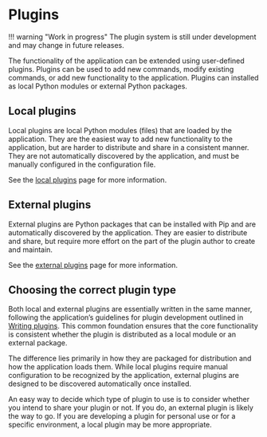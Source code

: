 # Plugins

!!! warning "Work in progress"
    The plugin system is still under development and may change in future releases.

The functionality of the application can be extended using user-defined plugins. Plugins can be used to add new commands, modify existing commands, or add new functionality to the application. Plugins can installed as local Python modules or external Python packages.

## Local plugins

Local plugins are local Python modules (files) that are loaded by the application. They are the easiest way to add new functionality to the application, but are harder to distribute and share in a consistent manner. They are not automatically discovered by the application, and must be manually configured in the configuration file.

See the [local plugins](./local-plugins.md) page for more information.

## External plugins

External plugins are Python packages that can be installed with Pip and are automatically discovered by the application. They are easier to distribute and share, but require more effort on the part of the plugin author to create and maintain.

See the [external plugins](./external-plugins.md) page for more information.

## Choosing the correct plugin type

Both local and external plugins are essentially written in the same manner, following the application’s guidelines for plugin development outlined in [Writing plugins](./guide.md). This common foundation ensures that the core functionality is consistent whether the plugin is distributed as a local module or an external package.

The difference lies primarily in how they are packaged for distribution and how the application loads them. While local plugins require manual configuration to be recognized by the application, external plugins are designed to be discovered automatically once installed.

An easy way to decide which type of plugin to use is to consider whether you intend to share your plugin or not. If you do, an external plugin is likely the way to go. If you are developing a plugin for personal use or for a specific environment, a local plugin may be more appropriate.
